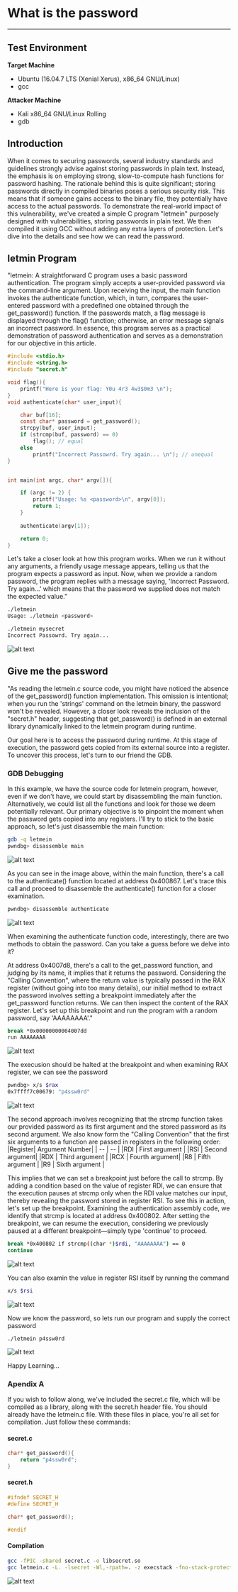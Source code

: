 # What is the password
* * *

## Test Environment

**Target Machine**
- Ubuntu (16.04.7 LTS (Xenial Xerus), x86_64 GNU/Linux)
- gcc

**Attacker Machine**
- Kali x86_64 GNU/Linux Rolling
- gdb

## Introduction

When it comes to securing passwords, several industry standards and guidelines strongly advise against storing passwords in plain text. Instead, the emphasis is on employing strong, slow-to-compute hash functions for password hashing. The rationale behind this is quite significant; storing passwords directly in compiled binaries poses a serious security risk. This means that if someone gains access to the binary file, they potentially have access to the actual passwords. To demonstrate the real-world impact of this vulnerability, we've created a simple C program "letmein" purposely designed with vulnerabilities, storing passwords in plain text. We then compiled it using GCC without adding any extra layers of protection. Let's dive into the details and see how we can read the password.

## letmin Program
"letmein: A straightforward C program uses a basic password authentication. The program simply accepts a user-provided password via the command-line argument. Upon receiving the input, the main function invokes the authenticate function, which, in turn, compares the user-entered password with a predefined one obtained through the get_password() function. If the passwords match, a flag message is displayed through the flag() function; otherwise, an error message signals an incorrect password. In essence, this program serves as a practical demonstration of password authentication and serves as a demonstration for our objective in this article.
```C
#include <stdio.h>
#include <string.h>
#include "secret.h"

void flag(){
	printf("Here is your flag: Y0u 4r3 4w3$0m3 \n");
}
void authenticate(char* user_input){

	char buf[16];
	const char* password = get_password();
	strcpy(buf, user_input);
	if (strcmp(buf, password) == 0)
		flag(); // equal
	else
		printf("Incorrect Passowrd. Try again... \n"); // unequal
}


int main(int argc, char* argv[]){

	if (argc != 2) {
		printf("Usage: %s <password>\n", argv[0]);
		return 1;
	}
	
	authenticate(argv[1]);

	return 0;
}
```

Let's take a closer look at how this program works. When we run it without any arguments, a friendly usage message appears, telling us that the program expects a password as input. Now, when we provide a random password, the program replies with a message saying, 'Incorrect Password. Try again...'  which means that the password we supplied does not match the expected value."
```sh
./letmein
Usage: ./letmein <password>

./letmein mysecret
Incorrect Passowrd. Try again... 
```
![alt text](https://raw.githubusercontent.com/masjadaan/TechSecurityArticles/main/Linux/whatIsPassword/images/first_run.png)

## Give me the password
"As reading the letmein.c source code, you might have noticed the absence of the get_password() function implementation. This omission is intentional; when you run the 'strings' command on the letmein binary, the password won't be revealed. However, a closer look reveals the inclusion of the "secret.h" header, suggesting that get_password() is defined in an external library dynamically linked to the letmein program during runtime.

Our goal here is to access the password during runtime. At this stage of execution, the password gets copied from its external source into a register. To uncover this process, let's turn to our friend the GDB.

### GDB Debugging
In this example, we have the source code for letmein program, however, even if we don't have, we could start by disassembling the main function. Alternatively, we could list all the functions and look for those we deem potentially relevant. Our primary objective is to pinpoint the moment when the password gets copied into any registers. I'll try to stick to the basic approach, so let's just disassemble the main function:
```sh
gdb -q letmein
pwndbg> disassemble main

```
![alt text](https://raw.githubusercontent.com/masjadaan/TechSecurityArticles/main/Linux/whatIsPassword/images/main.png)

As you can see in the image above, within the main function, there's a call to the authenticate() function located at address 0x400867. Let's trace this call and proceed to disassemble the authenticate() function for a closer examination.
```sh
pwndbg> disassemble authenticate
```
![alt text](https://raw.githubusercontent.com/masjadaan/TechSecurityArticles/main/Linux/whatIsPassword/images/authenticate.png)

When examining the authenticate function code, interestingly, there are two methods to obtain the password. Can you take a guess before we delve into it?

At address 0x4007d8, there's a call to the get_password function, and judging by its name, it implies that it returns the password. Considering the "Calling Convention", where the return value is typically passed in the RAX register (without going into too many details), our initial method to extract the password involves setting a breakpoint immediately after the get_password function returns. We can then inspect the content of the RAX register. Let's set up this breakpoint and run the program with a random password, say 'AAAAAAAA'."

```sh
break *0x00000000004007dd
run AAAAAAAA
```
![alt text](https://raw.githubusercontent.com/masjadaan/TechSecurityArticles/main/Linux/whatIsPassword/images/1st_breakpoint.png)

The execusion should be halted at the breakpoint and when examining RAX register, we can see the password
```sh
pwndbg> x/s $rax
0x7ffff7c00679: "p4ssw0rd"
```
![alt text](https://raw.githubusercontent.com/masjadaan/TechSecurityArticles/main/Linux/whatIsPassword/images/rax.png)

The second approach involves recognizing that the strcmp function takes our provided password as its first argument and the stored password as its second argument. We also know form the "Calling Convention" that the first six arguments to a function are passed in registers in the following order:
|Register| Argument Number|
| -- | -- |
|RDI | First argument |
|RSI | Second argument|
|RDX | Third argument |
|RCX | Fourth argument|
|R8  | Fifth argument |
|R9  | Sixth argument |

This implies that we can set a breakpoint just before the call to strcmp. By adding a condition based on the value of register RDI, we can ensure that the execution pauses at strcmp only when the RDI value matches our input, thereby revealing the password stored in register RSI. To see this in action, let's set up the breakpoint. Examining the authentication assembly code, we identify that strcmp is located at address 0x400802. After setting the breakpoint, we can resume the execution, considering we previously paused at a different breakpoint—simply type 'continue' to proceed.
```sh
break *0x400802 if strcmp((char *)$rdi, "AAAAAAAA") == 0
continue
```
![alt text](https://raw.githubusercontent.com/masjadaan/TechSecurityArticles/main/Linux/whatIsPassword/images/2nd_breakpoint.png)

You can also examin the value in register RSI itself by running the command
```sh
x/s $rsi
```
![alt text](https://raw.githubusercontent.com/masjadaan/TechSecurityArticles/main/Linux/whatIsPassword/images/rsi.png)

Now we know the password, so lets run our program and supply the correct password
```
./letmein p4ssw0rd
```
![alt text](https://raw.githubusercontent.com/masjadaan/TechSecurityArticles/main/Linux/whatIsPassword/images/final_run.png)


Happy Learning...

### Apendix A
If you wish to follow along, we've included the secret.c file, which will be compiled as a library, along with the secret.h header file. You should already have the letmein.c file. With these files in place, you're all set for compilation. Just follow these commands:

#### secret.c
```C
char* get_password(){
	return "p4ssw0rd";
}
```

#### secret.h
```C
#ifndef SECRET_H
#define SECRET_H

char* get_password();

#endif
```

#### Compilation
```sh
gcc -fPIC -shared secret.c -o libsecret.so
gcc letmein.c -L. -lsecret -Wl,-rpath=. -z execstack -fno-stack-protector -o letmein
```

![alt text](https://raw.githubusercontent.com/masjadaan/TechSecurityArticles/main/Linux/whatIsPassword/images/compilation.png)
